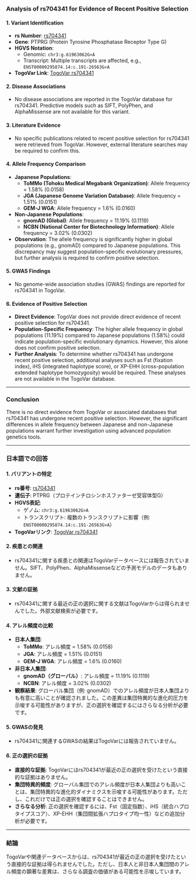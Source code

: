 ### Analysis of rs704341 for Evidence of Recent Positive Selection

#### 1. **Variant Identification**
   - **rs Number**: [rs704341](https://identifiers.org/dbsnp/rs704341)
   - **Gene**: PTPRG (Protein Tyrosine Phosphatase Receptor Type G)
   - **HGVS Notation**:
     - Genomic: `chr3:g.61963062G>A`
     - Transcript: Multiple transcripts are affected, e.g., `ENST00000295874.14:c.191-26563G>A`
   - **TogoVar Link**: [TogoVar rs704341](https://togovar.org/variant/tgv12747289)

#### 2. **Disease Associations**
   - No disease associations are reported in the TogoVar database for rs704341. Predictive models such as SIFT, PolyPhen, and AlphaMissense are not available for this variant.

#### 3. **Literature Evidence**
   - No specific publications related to recent positive selection for rs704341 were retrieved from TogoVar. However, external literature searches may be required to confirm this.

#### 4. **Allele Frequency Comparison**
   - **Japanese Populations**:
     - **ToMMo (Tohoku Medical Megabank Organization)**: Allele frequency = 1.58% (0.0158)
     - **JGA (Japanese Genome Variation Database)**: Allele frequency = 1.51% (0.0151)
     - **GEM-J WGA**: Allele frequency = 1.6% (0.0160)
   - **Non-Japanese Populations**:
     - **gnomAD (Global)**: Allele frequency = 11.19% (0.1119)
     - **NCBN (National Center for Biotechnology Information)**: Allele frequency = 3.02% (0.0302)
   - **Observation**: The allele frequency is significantly higher in global populations (e.g., gnomAD) compared to Japanese populations. This discrepancy may suggest population-specific evolutionary pressures, but further analysis is required to confirm positive selection.

#### 5. **GWAS Findings**
   - No genome-wide association studies (GWAS) findings are reported for rs704341 in TogoVar.

#### 6. **Evidence of Positive Selection**
   - **Direct Evidence**: TogoVar does not provide direct evidence of recent positive selection for rs704341.
   - **Population-Specific Frequency**: The higher allele frequency in global populations (11.19%) compared to Japanese populations (1.58%) could indicate population-specific evolutionary dynamics. However, this alone does not confirm positive selection.
   - **Further Analysis**: To determine whether rs704341 has undergone recent positive selection, additional analyses such as Fst (fixation index), iHS (integrated haplotype score), or XP-EHH (cross-population extended haplotype homozygosity) would be required. These analyses are not available in the TogoVar database.

---

### Conclusion
There is no direct evidence from TogoVar or associated databases that rs704341 has undergone recent positive selection. However, the significant differences in allele frequency between Japanese and non-Japanese populations warrant further investigation using advanced population genetics tools.

---

### 日本語での回答

#### 1. **バリアントの特定**
   - **rs番号**: [rs704341](https://identifiers.org/dbsnp/rs704341)
   - **遺伝子**: PTPRG（プロテインチロシンホスファターゼ受容体型G）
   - **HGVS表記**:
     - ゲノム: `chr3:g.61963062G>A`
     - トランスクリプト: 複数のトランスクリプトに影響（例: `ENST00000295874.14:c.191-26563G>A`）
   - **TogoVarリンク**: [TogoVar rs704341](https://togovar.org/variant/tgv12747289)

#### 2. **疾患との関連**
   - rs704341に関する疾患との関連はTogoVarデータベースには報告されていません。SIFT、PolyPhen、AlphaMissenseなどの予測モデルのデータもありません。

#### 3. **文献の証拠**
   - rs704341に関する最近の正の選択に関する文献はTogoVarからは得られませんでした。外部文献検索が必要です。

#### 4. **アレル頻度の比較**
   - **日本人集団**:
     - **ToMMo**: アレル頻度 = 1.58% (0.0158)
     - **JGA**: アレル頻度 = 1.51% (0.0151)
     - **GEM-J WGA**: アレル頻度 = 1.6% (0.0160)
   - **非日本人集団**:
     - **gnomAD（グローバル）**: アレル頻度 = 11.19% (0.1119)
     - **NCBN**: アレル頻度 = 3.02% (0.0302)
   - **観察結果**: グローバル集団（例: gnomAD）でのアレル頻度が日本人集団よりも有意に高いことが確認されました。この差異は集団特異的な進化的圧力を示唆する可能性がありますが、正の選択を確認するにはさらなる分析が必要です。

#### 5. **GWASの発見**
   - rs704341に関連するGWASの結果はTogoVarには報告されていません。

#### 6. **正の選択の証拠**
   - **直接的な証拠**: TogoVarにはrs704341が最近の正の選択を受けたという直接的な証拠はありません。
   - **集団特異的頻度**: グローバル集団でのアレル頻度が日本人集団よりも高いことは、集団特異的な進化的ダイナミクスを示唆する可能性があります。ただし、これだけでは正の選択を確認することはできません。
   - **さらなる分析**: 正の選択を確認するには、Fst（固定指数）、iHS（統合ハプロタイプスコア）、XP-EHH（集団間拡張ハプロタイプ均一性）などの追加分析が必要です。

---

### 結論
TogoVarや関連データベースからは、rs704341が最近の正の選択を受けたという直接的な証拠は得られませんでした。ただし、日本人と非日本人集団間のアレル頻度の顕著な差異は、さらなる調査の価値がある可能性を示唆しています。